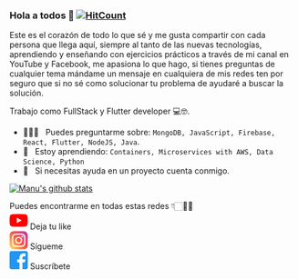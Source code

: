 ### Hola a todos 👋 [![HitCount](http://hits.dwyl.com/manudevcode/manudevcode.svg)](http://hits.dwyl.com/manudevcode/manudevcode)


Este es el corazón de todo lo que sé y me gusta compartir con cada persona que llega aquí, siempre al tanto de las nuevas tecnologías, aprendiendo y enseñando con ejercicios prácticos a través de mi canal en YouTube y Facebook, me apasiona lo que hago, si tienes preguntas de cualquier tema mándame un mensaje en cualquiera de mis redes ten por seguro que si no sé como solucionar tu problema de ayudaré a buscar la solución.  

Trabajo como FullStack y Flutter developer 💻🤓.

- 👨🏽‍💻 &nbsp; Puedes preguntarme sobre: `MongoDB, JavaScript, Firebase, React, Flutter, NodeJS, Java`.
- 📖 &nbsp; Estoy aprendiendo: `Containers, Microservices with AWS, Data Science, Python`
- 🤝 &nbsp; Si necesitas ayuda en un proyecto cuenta conmigo.

[![Manu's github stats](https://github-readme-stats.vercel.app/api?username=manudevcode&count_private=true&theme=buefy&show_icons=true)](https://github.com/manudevcode)
</br>

Puedes encontrarme en todas estas redes 👇🏻👌🏻
<br/> [![YouTube](https://raw.githubusercontent.com/manudevcode/manudevcode/master/youtube.png)](https://www.youtube.com/c/ManuCodes) Deja tu like
<br/> [![Instagram](https://raw.githubusercontent.com/manudevcode/manudevcode/master/instagram.png)](https://www.instagram.com/manu.codes/) Sígueme
<br/> [![Facebook](https://raw.githubusercontent.com/manudevcode/manudevcode/master/facebook.png)](https://www.facebook.com/manucodes/) Suscríbete
